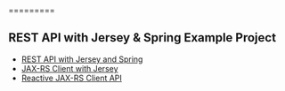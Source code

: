 =========

## REST API with Jersey & Spring Example Project
- [REST API with Jersey and Spring](http://www.baeldung.com/jersey-rest-api-with-spring)
- [JAX-RS Client with Jersey](http://www.baeldung.com/jersey-jax-rs-client)
- [Reactive JAX-RS Client API](https://www.baeldung.com/jax-rs-reactive-client)
